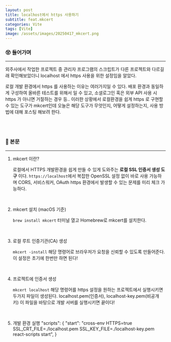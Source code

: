 ```yaml
---
layout: post
title: localhost에서 https 사용하기
subtitle: feat.mkcert
categories: Vite
tags: [Vite]
image: /assets/images/20250417_mkcert.png
---
```


### 😵 들어가며

---

외주사에서 작업한 프로젝트 중 관리자 프로그램의 스크립트가 다른 프로젝트와 다르길래 확인해보았더니 localhost 에서 https 사용을 위한 설정임을 알았다.

로컬 개발 환경에서 https 를 사용하는 이유는 여러가지일 수 있다. 배포 환경과 동일하게 구성하여 올바른 테스트를 위해서 일 수 있고, 소셜로그인 혹은 외부 API 사용 시 https 가 아니면 거절하는 경우 등..
이러한 상황에서 로컬환경을 쉽게 https 로 구현할 수 있는 도구가 mkcert인데 오늘은 해당 도구가 무엇인지, 어떻게 설정하는지, 사용 방법에 대해 포스팅 해보려 한다.

<br/>
<br/>

### 🔐 본문

---

1. mkcert 이란?

   로컬에서 HTTPS 개발환경을 쉽게 만들 수 있게 도와주는 **로컬 SSL 인증서 생성 도구** 이다.
   `https://localhost`에서 복잡한 OpenSSL 설정 없이 바로 사용 가능하며 CORS, 서비스워커, OAuth https 환경에서 발생할 수 있는 문제를 미리 체크 가능하다.

   <br/>

2. mkcert 설치 (macOS 기준)

   `brew install mkcert`
   터미널 열고 Homebrew로 mkcert를 설치한다.

   <br/>

3. 로컬 루트 인증기관(CA) 생성

   `mkcert -install`
   해당 명령어로 브라우저가 요청을 신뢰할 수 있도록 만들어준다. 이 설정은 초기에 한번만 하면 된다!

   <br/>

4. 프로젝트에 인증서 생성

   `mkcert localhost`
   해당 명령어를 https 설정을 원하는 프로젝트에서 실행시키면 두가지 파일이 생성된다.
   localhost.pem(인증서), localhost-key.pem(비공개 키)
   이 파일을 바탕으로 개발 서버를 실행시키면 끝이다!

   <br/>

5. 개발 환경 실행
   "scripts": { "start": "cross-env HTTPS=true SSL_CRT_FILE=./localhost.pem SSL_KEY_FILE=./localhost-key.pem react-scripts start", }

   <br/>
   <br/>
